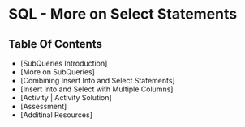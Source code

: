 # SQL - More on Select Statements


## Table Of Contents
- [SubQueries Introduction]
- [More on SubQueries]
- [Combining Insert Into and Select Statements]
- [Insert Into and Select with Multiple Columns]
- [Activity | Activity Solution]
- [Assessment] 
- [Additinal Resources]  
















